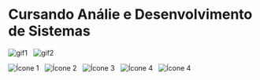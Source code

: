 # Cursando Análie e Desenvolvimento de Sistemas
<!-- <img src= "https://media.tenor.com/03h-1rm2SwYAAAAi/keyvon-crawford-kilo-tray-ballas.gif" alt="Texto alternativo" width="200px" height="200px">
<img src= "https://media.tenor.com/0V7BXvA3gBMAAAAi/gc25-team-gc25.gif" alt="Texto alternativo" width="200px" height="200px"> -->

![gif1](https://img.icons8.com/color/48/html-5--v1.png) &nbsp; ![gif2](https://img.icons8.com/color/48/css3.png)

![Ícone 1](https://img.icons8.com/color/48/html-5--v1.png) &nbsp; ![Ícone 2](https://img.icons8.com/color/48/css3.png) &nbsp; ![Ícone 3](https://img.icons8.com/color/48/javascript--v1.png) &nbsp; ![Ícone 4](https://img.icons8.com/pulsar-gradient/48/database.png) &nbsp; ![Ícone 4](https://img.icons8.com/color/48/programming--v1.png)




<!--
**jaovls/jaovls** is a ✨ _special_ ✨ repository because its `README.md` (this file) appears on your GitHub profile.

Here are some ideas to get you started:

- 🔭 I’m currently working on ...
- 🌱 I’m currently learning ...
- 👯 I’m looking to collaborate on ...
- 🤔 I’m looking for help with ...
- 💬 Ask me about ...
- 📫 How to reach me: ...
- 😄 Pronouns: ...
- ⚡ Fun fact: ...
-->
